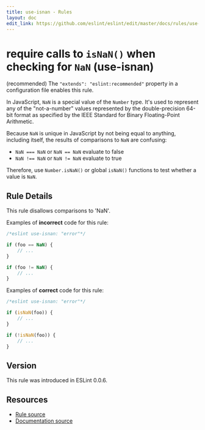 ```yaml
---
title: use-isnan - Rules
layout: doc
edit_link: https://github.com/eslint/eslint/edit/master/docs/rules/use-isnan.md
---
```

<!-- Note: No pull requests accepted for this file. See README.md in the root directory for details. -->

# require calls to `isNaN()` when checking for `NaN` (use-isnan)

(recommended) The `"extends": "eslint:recommended"` property in a configuration file enables this rule.

In JavaScript, `NaN` is a special value of the `Number` type. It's used to represent any of the "not-a-number" values represented by the double-precision 64-bit format as specified by the IEEE Standard for Binary Floating-Point Arithmetic.

Because `NaN` is unique in JavaScript by not being equal to anything, including itself, the results of comparisons to `NaN` are confusing:

* `NaN === NaN` or `NaN == NaN` evaluate to false
* `NaN !== NaN` or `NaN != NaN` evaluate to true

Therefore, use `Number.isNaN()` or global `isNaN()` functions to test whether a value is `NaN`.

## Rule Details

This rule disallows comparisons to 'NaN'.

Examples of **incorrect** code for this rule:

```js
/*eslint use-isnan: "error"*/

if (foo == NaN) {
    // ...
}

if (foo != NaN) {
    // ...
}
```

Examples of **correct** code for this rule:

```js
/*eslint use-isnan: "error"*/

if (isNaN(foo)) {
    // ...
}

if (!isNaN(foo)) {
    // ...
}
```

## Version

This rule was introduced in ESLint 0.0.6.

## Resources

* [Rule source](https://github.com/eslint/eslint/tree/master/lib/rules/use-isnan.js)
* [Documentation source](https://github.com/eslint/eslint/tree/master/docs/rules/use-isnan.md)
